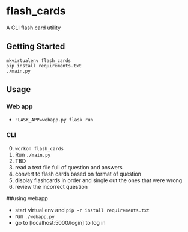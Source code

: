 # flash_cards
A CLI flash card utility

## Getting Started

    mkvirtualenv flash_cards
    pip install requirements.txt
    ./main.py

## Usage

### Web app

* `FLASK_APP=webapp.py flask run`

### CLI

0. `workon flash_cards`
1. Run `./main.py`
2. TBD
3. read a text file full of question and answers
4. convert to flash cards based on format of question
5. display flashcards in order and single out the ones that were wrong
6. review the incorrect question


##using webapp
 - start virtual env and `pip -r install requirements.txt`
 - run `./webapp.py`
 - go to [localhost:5000/login] to log in
